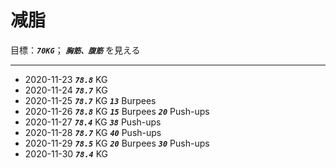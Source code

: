 # 减脂

目標：***`70KG`***； ***`胸筋、腹筋`*** を見える 

---

* 2020-11-23  ***`78.8`*** KG
* 2020-11-24  ***`78.7`*** KG
* 2020-11-25  ***`78.7`*** KG  ***`13`*** Burpees
* 2020-11-26  ***`78.8`*** KG  ***`15`*** Burpees  ***`20`*** Push-ups
* 2020-11-27  ***`78.4`*** KG  ***`38`*** Push-ups
* 2020-11-28  ***`78.7`*** KG  ***`40`*** Push-ups
* 2020-11-29  ***`78.5`*** KG  ***`20`*** Burpees  ***`30`*** Push-ups
* 2020-11-30  ***`78.4`*** KG


